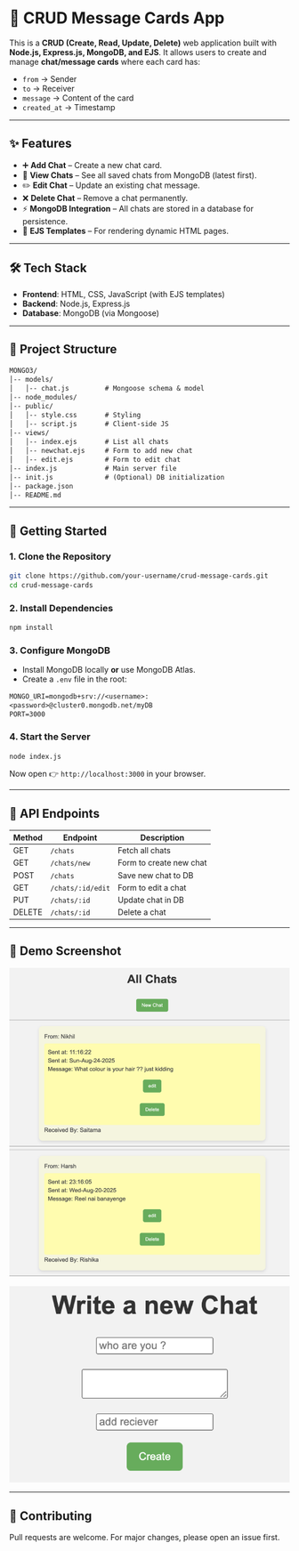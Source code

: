 # 📌 CRUD Message Cards App

This is a **CRUD (Create, Read, Update, Delete)** web application built with **Node.js, Express.js, MongoDB, and EJS**.
It allows users to create and manage **chat/message cards** where each card has:

* `from` → Sender
* `to` → Receiver
* `message` → Content of the card
* `created_at` → Timestamp

---

## ✨ Features

* ➕ **Add Chat** – Create a new chat card.
* 📖 **View Chats** – See all saved chats from MongoDB (latest first).
* ✏️ **Edit Chat** – Update an existing chat message.
* ❌ **Delete Chat** – Remove a chat permanently.
* ⚡ **MongoDB Integration** – All chats are stored in a database for persistence.
* 🎨 **EJS Templates** – For rendering dynamic HTML pages.

---

## 🛠️ Tech Stack

* **Frontend**: HTML, CSS, JavaScript (with EJS templates)
* **Backend**: Node.js, Express.js
* **Database**: MongoDB (via Mongoose)

---

## 📂 Project Structure

```
MONGO3/
│-- models/
│   │-- chat.js         # Mongoose schema & model
│-- node_modules/
│-- public/
│   │-- style.css       # Styling
│   │-- script.js       # Client-side JS
│-- views/
│   │-- index.ejs       # List all chats
│   │-- newchat.ejs     # Form to add new chat
│   │-- edit.ejs        # Form to edit chat
│-- index.js            # Main server file
│-- init.js             # (Optional) DB initialization
│-- package.json
│-- README.md
```

---

## 🚀 Getting Started

### 1. Clone the Repository

```bash
git clone https://github.com/your-username/crud-message-cards.git
cd crud-message-cards
```

### 2. Install Dependencies

```bash
npm install
```

### 3. Configure MongoDB

* Install MongoDB locally **or** use MongoDB Atlas.
* Create a `.env` file in the root:

```
MONGO_URI=mongodb+srv://<username>:<password>@cluster0.mongodb.net/myDB
PORT=3000
```

### 4. Start the Server

```bash
node index.js
```

Now open 👉 `http://localhost:3000` in your browser.

---

## 📡 API Endpoints

| Method | Endpoint          | Description             |
| ------ | ----------------- | ----------------------- |
| GET    | `/chats`          | Fetch all chats         |
| GET    | `/chats/new`      | Form to create new chat |
| POST   | `/chats`          | Save new chat to DB     |
| GET    | `/chats/:id/edit` | Form to edit a chat     |
| PUT    | `/chats/:id`      | Update chat in DB       |
| DELETE | `/chats/:id`      | Delete a chat           |

---

## 📸 Demo Screenshot

![Home Page](./000.png)

![Add Chat Page](./001.png)

---

## 🤝 Contributing

Pull requests are welcome. For major changes, please open an issue first.

